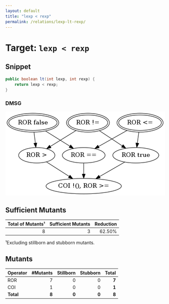 ```yaml
---
layout: default
title: "lexp < rexp"
permalink: /relations/lexp-lt-rexp/
---
```

# Target: ``lexp < rexp``

## Snippet


```java
public boolean lt(int lexp, int rexp) {
    return lexp < rexp;
}
```


### DMSG

![image](images/dmsg_lexp-lt-rexp.png)

## Sufficient Mutants


|Total of Mutants¹    | Sufficient Mutants |Reduction |
|                ---: |               ---: |     ---: |  
| 8                   | 3                  |62.50%    |

¹Excluding stillborn and stubborn mutants.

## Mutants



| Operator | #Mutants | Stillborn | Stubborn | Total  |
| :---     |     ---: |      ---: |     ---: |   ---: |
| ROR      | 7        | 0         | 0        | **7**  |
| COI      | 1        | 0         | 0        | **1**  |
|**Total** | **8**    | **0**     | **0**    | **8**  |

